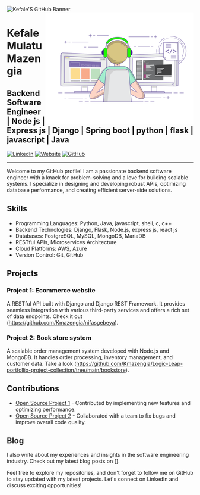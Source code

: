 ![Kefale'S GitHub Banner](https://media.licdn.com/dms/image/D5616AQGgVHn6fZeFFQ/profile-displaybackgroundimage-shrink_350_1400/0/1673892485014?e=1684368000&v=beta&t=A3vj-aw2ySqPh3QaTaCXIAx77Bicww4-JYhihj8f7Pc)
<img align="right" alt="Coding" width="400" src="https://raw.githubusercontent.com/devSouvik/devSouvik/master/gif3.gif">
# Kefale Mulatu Mazengia

## Backend Software Engineer | Node js | Express js |  Django | Spring boot | python | flask | javascript | Java

[![LinkedIn](https://img.shields.io/badge/LinkedIn-Connect-blue)](www.linkedin.com/in/kefale-mazengia-512015215)
[![Website](https://img.shields.io/badge/Website-Portfolio-brightgreen)](https://www.logicleap.com)
[![GitHub](https://img.shields.io/badge/GitHub-Follow-lightgrey)](https://github.com/kmazengia)

---

Welcome to my GitHub profile! I am a passionate backend software engineer with a knack for problem-solving and a love for building scalable systems. I specialize in designing and developing robust APIs, optimizing database performance, and creating efficient server-side solutions.

## Skills

- Programming Languages: Python, Java, javascript, shell, c, c++
- Backend Technologies: Django, Flask, Node.js, express js, react js
- Databases: PostgreSQL, MySQL, MongoDB, MariaDB
- RESTful APIs, Microservices Architecture
- Cloud Platforms: AWS, Azure
- Version Control: Git, GitHub

## Projects

### Project 1: Ecommerce website 
A RESTful API built with Django and Django REST Framework. It provides seamless integration with various third-party services and offers a rich set of data endpoints. Check it out (https://github.com/Kmazengia/nifasgebeya).

### Project 2: Book store system
A scalable order management system developed with Node.js and MongoDB. It handles order processing, inventory management, and customer data. Take a look (https://github.com/Kmazengia/Logic-Leap-portfollio-project-collection/tree/main/bookstore).

## Contributions

- [Open Source Project 1](https://github.com/--) - Contributed by implementing new features and optimizing performance.
- [Open Source Project 2](https://github.com/---) - Collaborated with a team to fix bugs and improve overall code quality.

## Blog

I also write about my experiences and insights in the software engineering industry. Check out my latest blog posts on [].

Feel free to explore my repositories, and don't forget to follow me on GitHub to stay updated with my latest projects. Let's connect on LinkedIn and discuss exciting opportunities!
